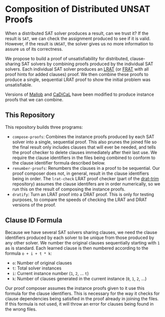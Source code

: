 # Composition of Distributed UNSAT Proofs
When a distributed SAT solver produces a result, can we trust it?
If the result is `SAT`, we can check the assignment produced to see if it is valid.
However, if the result is `UNSAT`, the solver gives us no more information to assure us of its correctness.

We propose to build a proof of unsatisfiability for distributed, clause-sharing SAT solvers by combining proofs produced by the individual SAT solvers.
Each individual SAT solver produces an [LRAT](https://www.cs.utexas.edu/users/marijn/publications/lrat.pdf) (or [FRAT](https://lmcs.episciences.org/9357/pdf) with all proof hints for added clauses) proof.
We then combine these proofs to produce a single, sequential LRAT proof to show the initial problem was unsatisfiable.

Versions of [Mallob](https://github.com/RandomActsOfGrammar/mallob) and [CaDiCaL](https://github.com/RandomActsOfGrammar/cadical) have been modified to produce instance proofs that we can combine.


## This Repository
This repository builds three programs:
* `compose-proofs`:
  Combines the instance proofs produced by each SAT solver into a single, sequential proof.
  This also prunes the joined file so the final result only includes clauses that will ever be needed, and tells the proof checker to delete clauses immediately after their last use.
  We require the clause identifiers in the files being combined to conform to the clause identifier formula described below.
* `renumber-proofs`:
  Renumbers the clauses in a proof to be sequential.
  Our proof composer does not, in general, result in the clause identifiers being in order.
  The `lrat-check` LRAT proof checker (part of the [drat-trim](https://github.com/marijnheule/drat-trim) repository) assumes the clause identifers are in order numerically, so we run this on the result of composing the instance proofs.
* `dratify`:
  Turn an LRAT proof into a DRAT proof.
  This is only for testing purposes, to compare the speeds of checking the LRAT and DRAT versions of the proof.


## Clause ID Formula
Because we have several SAT solvers sharing clauses, we need the clause identifiers produced by each solver to be unique from those produced by any other solver.
We number the original clauses sequentially starting with `1` as is standard.
Each learned clause is then numbered according to the formula `o + i + t * k`:
* `o`:  Number of original clauses
* `t`:  Total solver instances
* `i`:  Current instance number (`1`, `2`, ... `t`)
* `k`:  Number of clauses generated in the current instance (`0`, `1`, `2`, ...)

Our proof composer assumes the instance proofs given to it use this formula for the clause identifiers.
This is necessary for the way it checks for clause dependencies being satisfied in the proof already in joining the files.
If this formula is not used, it will throw an error for clauses being found in the wrong files.
